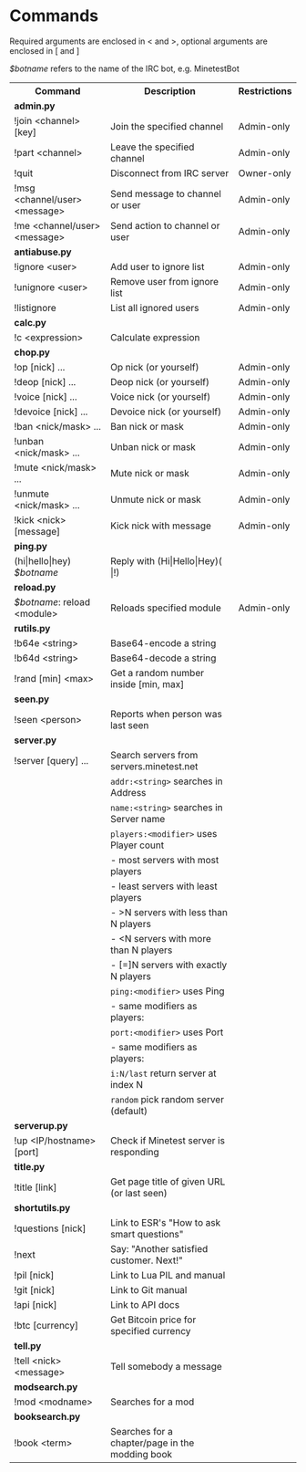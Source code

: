 Commands
========
Required arguments are enclosed in &lt; and &gt;, optional arguments are enclosed in [ and ]

<i>$botname</i> refers to the name of the IRC bot, e.g. MinetestBot

<table>
    <tr> <th>Command</th>                            <th>Description</th>                                     <th>Restrictions</th>  </tr>
    <tr> <td><b>admin.py</b></td>                    <td></td>                                                <td></td>              </tr>
    <tr> <td>!join &lt;channel&gt; [key]</td>        <td>Join the specified channel</td>                      <td>Admin-only</td>    </tr>
    <tr> <td>!part &lt;channel&gt;</td>              <td>Leave the specified channel</td>                     <td>Admin-only</td>    </tr>
    <tr> <td>!quit</td>                              <td>Disconnect from IRC server</td>                      <td>Owner-only</td>    </tr>
    <tr> <td>!msg &lt;channel/user&gt; &lt;message&gt;</td><td>Send message to channel or user</td>           <td>Admin-only</td>    </tr>
    <tr> <td>!me &lt;channel/user&gt; &lt;message&gt;</td><td>Send action to channel or user</td>             <td>Admin-only</td>    </tr>
    <tr> <td><b>antiabuse.py</b></td>                <td></td>                                                <td></td>              </tr>
    <tr> <td>!ignore &lt;user&gt;</td>               <td>Add user to ignore list</td>                         <td>Admin-only</td>    </tr>
    <tr> <td>!unignore &lt;user&gt;</td>             <td>Remove user from ignore list</td>                    <td>Admin-only</td>    </tr>
    <tr> <td>!listignore</td>                        <td>List all ignored users</td>                          <td>Admin-only</td>    </tr>
    <tr> <td><b>calc.py</b></td>                     <td></td>                                                <td></td>              </tr>
    <tr> <td>!c &lt;expression&gt;</td>              <td>Calculate expression</td>                            <td></td>              </tr>
    <tr> <td><b>chop.py</b></td>                     <td></td>                                                <td></td>              </tr>
    <tr> <td>!op [nick] ...</td>                     <td>Op nick (or yourself)</td>                           <td>Admin-only</td>    </tr>
    <tr> <td>!deop [nick] ...</td>                   <td>Deop nick (or yourself)</td>                         <td>Admin-only</td>    </tr>
    <tr> <td>!voice [nick] ...</td>                  <td>Voice nick (or yourself)</td>                        <td>Admin-only</td>    </tr>
    <tr> <td>!devoice [nick] ...</td>                <td>Devoice nick (or yourself)</td>                      <td>Admin-only</td>    </tr>
    <tr> <td>!ban &lt;nick/mask&gt; ...</td>         <td>Ban nick or mask</td>                                <td>Admin-only</td>    </tr>
    <tr> <td>!unban &lt;nick/mask&gt; ...</td>       <td>Unban nick or mask</td>                              <td>Admin-only</td>    </tr>
    <tr> <td>!mute &lt;nick/mask&gt; ...</td>        <td>Mute nick or mask</td>                               <td>Admin-only</td>    </tr>
    <tr> <td>!unmute &lt;nick/mask&gt; ...</td>      <td>Unmute nick or mask</td>                             <td>Admin-only</td>    </tr>
    <tr> <td>!kick &lt;nick&gt; [message]</td>       <td>Kick nick with message</td>                          <td>Admin-only</td>    </tr>
    <tr> <td><b>ping.py</b></td>                     <td></td>                                                <td></td>              </tr>
    <tr> <td>(hi|hello|hey) <i>$botname</i></td>     <td>Reply with (Hi|Hello|Hey)( |!)</td>                  <td></td>              </tr>
    <tr> <td><b>reload.py</b></td>                   <td></td>                                                <td></td>              </tr>
    <tr> <td><i>$botname</i>: reload &lt;module&gt;</td><td>Reloads specified module</td>                     <td>Admin-only</td>    </tr>
    <tr> <td><b>rutils.py</b></td>                   <td></td>                                                <td></td>              </tr>
    <tr> <td>!b64e &lt;string&gt;</td>               <td>Base64-encode a string</td>                          <td></td>              </tr>
    <tr> <td>!b64d &lt;string&gt;</td>               <td>Base64-decode a string</td>                          <td></td>              </tr>
    <tr> <td>!rand [min] &lt;max&gt;</td>            <td>Get a random number inside [min, max]</td>           <td></td>              </tr>
    <tr> <td><b>seen.py</b></td>                     <td></td>                                                <td></td>              </tr>
    <tr> <td>!seen &lt;person&gt;</td>               <td>Reports when person was last seen</td>               <td></td>              </tr>
    <tr> <td><b>server.py</b></td>                   <td></td>                                                <td></td>              </tr>
    <tr> <td>!server [query] ...</td>                <td>Search servers from servers.minetest.net</td>        <td></td>              </tr>
    <tr> <td></td>                                   <td><code>addr:&lt;string&gt;</code> searches in Address</td><td></td>          </tr>
    <tr> <td></td>                                   <td><code>name:&lt;string&gt;</code> searches in Server name</td><td></td>      </tr>
    <tr> <td></td>                                   <td><code>players:&lt;modifier&gt;</code> uses Player count</td><td></td>       </tr>
    <tr> <td></td>                                   <td>- most servers with most players</td>                <td></td>              </tr>
    <tr> <td></td>                                   <td>- least servers with least players</td>              <td></td>              </tr>
    <tr> <td></td>                                   <td>- &gt;N servers with less than N players</td>        <td></td>              </tr>
    <tr> <td></td>                                   <td>- &lt;N servers with more than N players</td>        <td></td>              </tr>
    <tr> <td></td>                                   <td>- [=]N servers with exactly N players</td>           <td></td>              </tr>
    <tr> <td></td>                                   <td><code>ping:&lt;modifier&gt;</code> uses Ping</td>    <td></td>              </tr>
    <tr> <td></td>                                   <td>- same modifiers as players:</td>                    <td></td>              </tr>
    <tr> <td></td>                                   <td><code>port:&lt;modifier&gt;</code> uses Port</td>    <td></td>              </tr>
    <tr> <td></td>                                   <td>- same modifiers as players:</td>                    <td></td>              </tr>
    <tr> <td></td>                                   <td><code>i:N/last</code> return server at index N</td>  <td></td>              </tr>
    <tr> <td></td>                                   <td><code>random</code> pick random server (default)</td><td></td>              </tr>
    <tr> <td><b>serverup.py</b></td>                 <td></td>                                                <td></td>              </tr>
    <tr> <td>!up &lt;IP/hostname&gt; [port]</td>     <td>Check if Minetest server is responding</td>          <td></td>              </tr>
    <tr> <td><b>title.py</b></td>                    <td></td>                                                <td></td>              </tr>
    <tr> <td>!title [link]</td>                      <td>Get page title of given URL (or last seen)</td>      <td></td>              </tr>
    <tr> <td><b>shortutils.py</b></td>               <td></td>                                                <td></td>              </tr>
    <tr> <td>!questions [nick]</td>                  <td>Link to ESR's "How to ask smart questions"</td>      <td></td>              </tr>
    <tr> <td>!next</td>                              <td>Say: "Another satisfied customer. Next!"</td>        <td></td>              </tr>
    <tr> <td>!pil [nick]</td>                        <td>Link to Lua PIL and manual</td>                      <td></td>              </tr>
    <tr> <td>!git [nick]</td>                        <td>Link to Git manual</td>                              <td></td>              </tr>
    <tr> <td>!api [nick]</td>                        <td>Link to API docs</td>                                <td></td>              </tr>
    <tr> <td>!btc [currency]</td>                    <td>Get Bitcoin price for specified currency</td>        <td></td>              </tr>
    <tr> <td><b>tell.py</b></td>                     <td></td>                                                <td></td>              </tr>
    <tr> <td>!tell &lt;nick&gt; &lt;message&gt;</td> <td>Tell somebody a message</td>                         <td></td>              </tr>
    <tr> <td><b>modsearch.py</b></td>                <td></td>                                                <td></td>              </tr>
    <tr> <td>!mod &lt;modname&gt;</td>               <td>Searches for a mod</td>                              <td></td>              </tr>
    <tr> <td><b>booksearch.py</b></td>               <td></td>                                                <td></td>              </tr>
    <tr> <td>!book &lt;term&gt;</td>                 <td>Searches for a chapter/page in the modding book</td> <td></td>              </tr>
</table>
